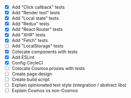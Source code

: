 * [x] Add "Click callback" tests
* [x] Add "Render text" tests
* [x] Add "Local state" tests
* [x] Add "Redux" tests
* [x] Add "React Router" tests
* [x] Add "XHR" tests
* [x] Add "Fetch" tests
* [ ] Add "LocalStorage" tests
* [x] Colocate components with tests
* [x] Add ESLint
* [x] Config CircleCI
* [ ] Colocate Cosmos proxies with tests
* [ ] Create page design
* [ ] Create build script
* [ ] Explain opinionated test style (integration / abstract libs)
* [ ] Explain Cosmos vs non-Cosmos
